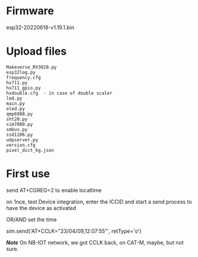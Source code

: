 
# Firmware

esp32-20220618-v1.19.1.bin

# Upload files
```
Makeverse_RV3028.py
esp32log.py
frequency.cfg
hx711.py
hx711_gpio.py
hxdouble.cfg  - in case of double scaler
led.py
main.py
oled.py
qmp6988.py
sht20.py
sim7080.py
smbus.py
ssd1206.py
udpserver.py
version.cfg
pixel_dict_kg.json
```

# First use

send AT+CGREG=2
to enable localtime

on 1nce, test Device integration, enter the ICCID and start a send process to have the device as activated

OR/AND
set the time

sim.send('AT+CCLK="23/04/09,12:07:55"', retType='o')



***Note***
On NB-IOT network, we got CCLK back, on CAT-M, maybe, but not sure.

